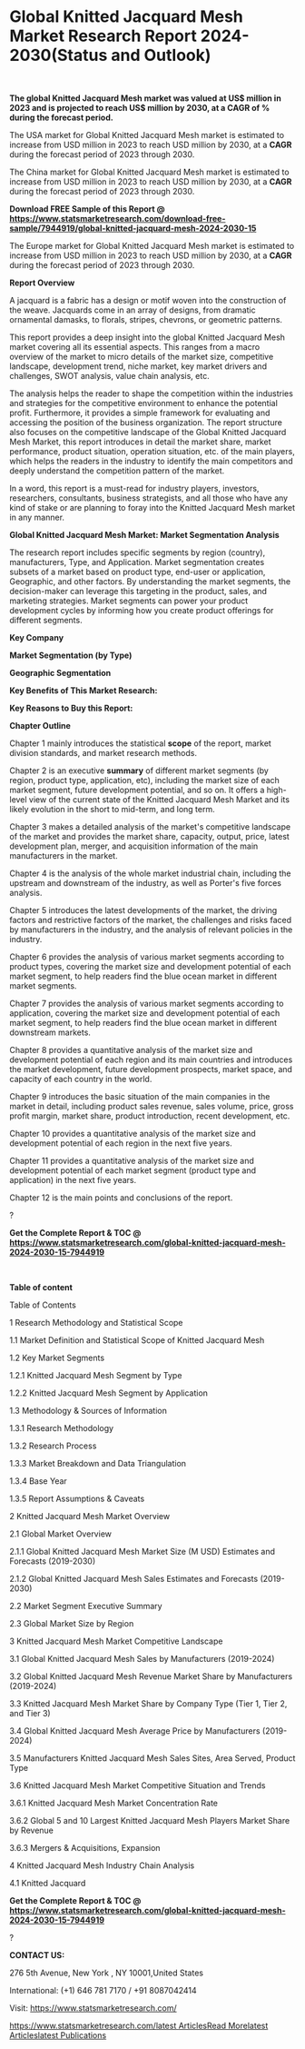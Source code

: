 <h1>Global Knitted Jacquard Mesh Market Research Report 2024-2030(Status and Outlook)</h1><br/><p><strong>The global Knitted Jacquard Mesh market was valued at US$ million in 2023 and is projected to reach US$ million by 2030, at a <strong>CAGR</strong> of % during the forecast period.</strong></p>
 
 
 
 <p>The USA market for Global Knitted Jacquard Mesh market is estimated to increase from USD million in 2023 to reach USD million by 2030, at a <strong>CAGR</strong> during the forecast period of 2023 through 2030.</p>
 
 
 
 <p>The China market for Global Knitted Jacquard Mesh market is estimated to increase from USD million in 2023 to reach USD million by 2030, at a <strong>CAGR</strong> during the forecast period of 2023 through 2030.</p>
 
 
 
 <p><strong>Download FREE Sample of this Report @ <a href="https://www.statsmarketresearch.com/download-free-sample/7944919/global-knitted-jacquard-mesh-2024-2030-15">https://www.statsmarketresearch.com/download-free-sample/7944919/global-knitted-jacquard-mesh-2024-2030-15</a></strong></p>
 
 
 
 <p>The Europe market for Global Knitted Jacquard Mesh market is estimated to increase from USD million in 2023 to reach USD million by 2030, at a <strong>CAGR</strong> during the forecast period of 2023 through 2030.</p>
 
 
 
 <p><strong>Report Overview</strong></p>
 
 
 
 <p>A jacquard is a fabric has a design or motif woven into the construction of the weave. Jacquards come in an array of designs, from dramatic ornamental damasks, to florals, stripes, chevrons, or geometric patterns.</p>
 
 
 
 <p>This report provides a deep insight into the global Knitted Jacquard Mesh market covering all its essential aspects. This ranges from a macro overview of the market to micro details of the market size, competitive landscape, development trend, niche market, key market drivers and challenges, SWOT analysis, value chain analysis, etc.</p>
 
 
 
 <p>The analysis helps the reader to shape the competition within the industries and strategies for the competitive environment to enhance the potential profit. Furthermore, it provides a simple framework for evaluating and accessing the position of the business organization. The report structure also focuses on the competitive landscape of the Global Knitted Jacquard Mesh Market, this report introduces in detail the market share, market performance, product situation, operation situation, etc. of the main players, which helps the readers in the industry to identify the main competitors and deeply understand the competition pattern of the market.</p>
 
 
 
 <p>In a word, this report is a must-read for industry players, investors, researchers, consultants, business strategists, and all those who have any kind of stake or are planning to foray into the Knitted Jacquard Mesh market in any manner.</p>
 
 
 
 <p><strong>Global Knitted Jacquard Mesh Market: Market Segmentation Analysis</strong></p>
 
 
 
 <p>The research report includes specific segments by region (country), manufacturers, Type, and Application. Market segmentation creates subsets of a market based on product type, end-user or application, Geographic, and other factors. By understanding the market segments, the decision-maker can leverage this targeting in the product, sales, and marketing strategies. Market segments can power your product development cycles by informing how you create product offerings for different segments.</p>
 
 
 
 <p><strong>Key Company</strong></p>
 
 
 
 <p><strong>Market Segmentation (by Type)</strong></p>
 
 
 
 <p><strong>Geographic Segmentation</strong></p>
 
 
 
 <p><strong>Key Benefits of This Market Research:</strong></p>
 
 
 
 <p><strong>Key <strong>Reasons to Buy</strong> this Report:</strong></p>
 
 
 
 <p><strong>Chapter Outline</strong></p>
 
 
 
 <p>Chapter 1 mainly introduces the statistical <strong>scope</strong> of the report, market division standards, and market research methods.</p>
 
 
 
 <p>Chapter 2 is an executive <strong>summary</strong> of different market segments (by region, product type, application, etc), including the market size of each market segment, future development potential, and so on. It offers a high-level view of the current state of the Knitted Jacquard Mesh Market and its likely evolution in the short to mid-term, and long term.</p>
 
 
 
 <p>Chapter 3 makes a detailed analysis of the market&#39;s competitive landscape of the market and provides the market share, capacity, output, price, latest development plan, merger, and acquisition information of the main manufacturers in the market.</p>
 
 
 
 <p>Chapter 4 is the analysis of the whole market industrial chain, including the upstream and downstream of the industry, as well as Porter&#39;s five forces analysis.</p>
 
 
 
 <p>Chapter 5 introduces the latest developments of the market, the driving factors and restrictive factors of the market, the challenges and risks faced by manufacturers in the industry, and the analysis of relevant policies in the industry.</p>
 
 
 
 <p>Chapter 6 provides the analysis of various market segments according to product types, covering the market size and development potential of each market segment, to help readers find the blue ocean market in different market segments.</p>
 
 
 
 <p>Chapter 7 provides the analysis of various market segments according to application, covering the market size and development potential of each market segment, to help readers find the blue ocean market in different downstream markets.</p>
 
 
 
 <p>Chapter 8 provides a quantitative analysis of the market size and development potential of each region and its main countries and introduces the market development, future development prospects, market space, and capacity of each country in the world.</p>
 
 
 
 <p>Chapter 9 introduces the basic situation of the main companies in the market in detail, including product sales revenue, sales volume, price, gross profit margin, market share, product introduction, recent development, etc.</p>
 
 
 
 <p>Chapter 10 provides a quantitative analysis of the market size and development potential of each region in the next five years.</p>
 
 
 
 <p>Chapter 11 provides a quantitative analysis of the market size and development potential of each market segment (product type and application) in the next five years.</p>
 
 
 
 <p>Chapter 12 is the main points and conclusions of the report.</p>
 
 
 
 <p>? </p>
 
 
 
 <div><b>Get the Complete Report & TOC @ <a href="https://www.statsmarketresearch.com/global-knitted-jacquard-mesh-2024-2030-15-7944919">https://www.statsmarketresearch.com/global-knitted-jacquard-mesh-2024-2030-15-7944919</a></b></div>
 
 
 
 <p><br />
 
 <b>Table of content</b></p>
 
 
 
 <p>Table of Contents<br />
 
 1 Research Methodology and Statistical Scope<br />
 
 1.1 Market Definition and Statistical Scope of Knitted Jacquard Mesh<br />
 
 1.2 Key Market Segments<br />
 
 1.2.1 Knitted Jacquard Mesh Segment by Type<br />
 
 1.2.2 Knitted Jacquard Mesh Segment by Application<br />
 
 1.3 Methodology & Sources of Information<br />
 
 1.3.1 Research Methodology<br />
 
 1.3.2 Research Process<br />
 
 1.3.3 Market Breakdown and Data Triangulation<br />
 
 1.3.4 Base Year<br />
 
 1.3.5 Report Assumptions & Caveats<br />
 
 2 Knitted Jacquard Mesh Market Overview<br />
 
 2.1 Global Market Overview<br />
 
 2.1.1 Global Knitted Jacquard Mesh Market Size (M USD) Estimates and Forecasts (2019-2030)<br />
 
 2.1.2 Global Knitted Jacquard Mesh Sales Estimates and Forecasts (2019-2030)<br />
 
 2.2 Market Segment Executive Summary<br />
 
 2.3 Global Market Size by Region<br />
 
 3 Knitted Jacquard Mesh Market Competitive Landscape<br />
 
 3.1 Global Knitted Jacquard Mesh Sales by Manufacturers (2019-2024)<br />
 
 3.2 Global Knitted Jacquard Mesh Revenue Market Share by Manufacturers (2019-2024)<br />
 
 3.3 Knitted Jacquard Mesh Market Share by Company Type (Tier 1, Tier 2, and Tier 3)<br />
 
 3.4 Global Knitted Jacquard Mesh Average Price by Manufacturers (2019-2024)<br />
 
 3.5 Manufacturers Knitted Jacquard Mesh Sales Sites, Area Served, Product Type<br />
 
 3.6 Knitted Jacquard Mesh Market Competitive Situation and Trends<br />
 
 3.6.1 Knitted Jacquard Mesh Market Concentration Rate<br />
 
 3.6.2 Global 5 and 10 Largest Knitted Jacquard Mesh Players Market Share by Revenue<br />
 
 3.6.3 Mergers & Acquisitions, Expansion<br />
 
 4 Knitted Jacquard Mesh Industry Chain Analysis<br />
 
 4.1 Knitted Jacquard</p>
 
 
 
 <div><b>Get the Complete Report & TOC @ <a href="https://www.statsmarketresearch.com/global-knitted-jacquard-mesh-2024-2030-15-7944919">https://www.statsmarketresearch.com/global-knitted-jacquard-mesh-2024-2030-15-7944919</a></b></div>
 
 
 
 <p>? </p>
 
 
 
 <p><b>CONTACT US:</b><br />
 
 276 5th Avenue, New York , NY 10001,United States<br />
 
 International: (+1) 646 781 7170 / +91 8087042414<br />
 
 Visit: <a href="https://www.statsmarketresearch.com/">https://www.statsmarketresearch.com/</a><br />
 
 <a href="https://gyeongbokgung.com">https://www.statsmarketresearch.com/</a><a href="https://hallyeomaritime.com">latest Articles</a><a href="https://jingwansa.com">Read More</a><a href="https://nguoiviet.jp/">latest Articles</a><a href="https://www.intelmarketresearch.com/">latest Publications</a></p>